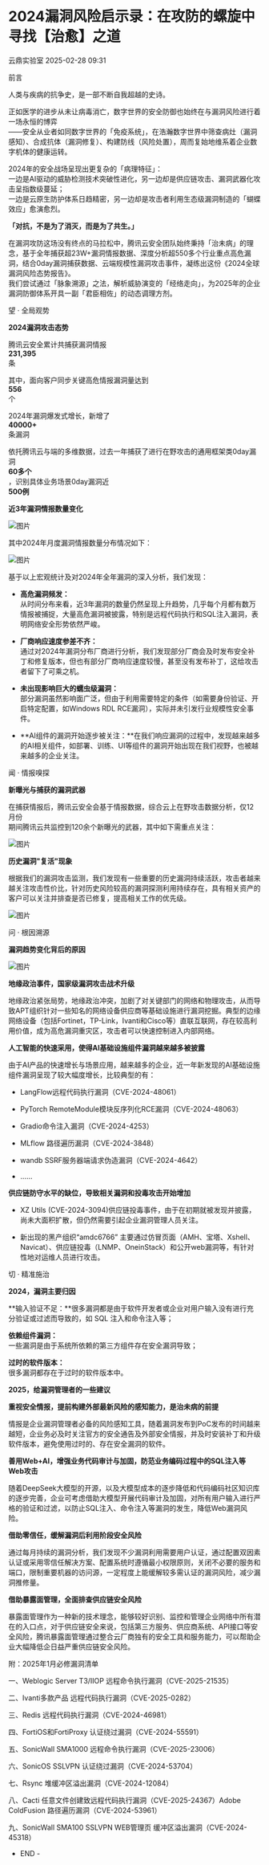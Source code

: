 #  2024漏洞风险启示录：在攻防的螺旋中寻找【治愈】之道   
 云鼎实验室   2025-02-28 09:31  
  
前言  
  
  
人类与疾病的抗争史，是一部不断自我超越的史诗。  
  
  
正如医学的进步从未让病毒消亡，数字世界的安全防御也始终在与漏洞风险进行着一场永恒的博弈  
——安全从业者如同数字世界的「免疫系统」，在浩瀚数字世界中筛查病灶（漏洞感知）、合成抗体（漏洞修复）、构建防线（风险处置），周而复始地维系着企业数字机体的健康运转。  
  
  
  
2024年的安全战场呈现出更复杂的「病理特征」：  
一边是AI驱动的威胁检测技术突破性进化，另一边却是供应链攻击、漏洞武器化攻击呈指数级蔓延；  
一边是云原生防护体系日趋精密，另一边却是攻击者利用生态级漏洞制造的「蝴蝶效应」愈演愈烈。  
  
  
**「对抗，不是为了消灭，而是为了共生。」**  
  
  
在漏洞攻防这场没有终点的马拉松中，腾讯云安全团队始终秉持「治未病」的理念，基于全年捕获超23W+漏洞情报数据、深度分析超550多个行业重点高危漏洞，结合0day漏洞捕获数据、云端规模性漏洞攻击事件，凝练出这份《2024全球漏洞风险态势报告》。  
我们尝试通过「脉象溯源」之法，解析威胁演变的「经络走向」，为2025年的企业漏洞防御体系开具一副「君臣相佐」的动态调理方剂。  
  
  
  
  
望 · 全局观势  
  
  
  
**2024漏洞攻击态势**  
  
  
腾讯云安全累计共捕获漏洞情报  
**231,395**  
条  
  
  
其中，面向客户同步关键高危情报漏洞量达到  
**556**  
个  
  
  
2024年漏洞爆发式增长，新增了  
**40000+**  
条漏洞  
  
  
依托腾讯云与端的多维数据，过去一年捕获了进行在野攻击的通用框架类0day漏洞  
**60多个**  
，识别具体业务场景0day漏洞近  
**500例**  
  
  
**近3年漏洞情报数量变化**  
  
![图片](https://mmbiz.qpic.cn/mmbiz_jpg/OJbMFMZkdenqxMPJOMrVxMIDOYjfbm6dgNlnjE3PNEDPWklZHV4eibTP3ibxrmBxXI58ICEic4gkXKLrz7nBYleDQ/640?wx_fmt=jpeg&from=appmsg "")  
  
  
其中2024年月度漏洞情报数量分布情况如下：  
  
  
![图片](https://mmbiz.qpic.cn/mmbiz_jpg/OJbMFMZkdenqxMPJOMrVxMIDOYjfbm6dnpKFZrvtcLd2qmTZKib8Fyic9ukNnAu7tSOHsjicZhAtXtbjSleGgkwmQ/640?wx_fmt=jpeg&from=appmsg "")  
  
  
基于以上宏观统计及对2024年全年漏洞的深入分析，我们发现：  
  
  
- **高危漏洞频发：**  
从时间分布来看，近3年漏洞的数量仍然呈现上升趋势，几乎每个月都有数万情报被捕捉，大量高危漏洞被披露，特别是远程代码执行和SQL注入漏洞，表明网络安全形势依然严峻。  
  
  
  
  
- **厂商响应速度参差不齐：**  
通过对2024年漏洞分布厂商进行分析，我们发现部分厂商会及时发布安全补丁和修复版本，但也有部分厂商响应速度较慢，甚至没有发布补丁，这给攻击者留下了可乘之机。  
  
  
  
  
- **未出现影响巨大的蠕虫级漏洞：**  
部分漏洞虽然影响面广泛，但由于利用需要特定的条件（如需要身份验证、开启特定配置，如Windows RDL RCE漏洞），实际并未引发行业规模性安全事件。  
  
  
  
  
- **AI组件的漏洞开始逐步被关注：**在我们响应漏洞的过程中，发现越来越多的AI相关组件，如部署、训练、UI等组件的漏洞开始出现在我们视野，也被越来越多的企业关注。  
  
  
  
  
闻 · 情报嗅探  
  
  
  
**新曝光与捕获的漏洞武器**  
  
  
在捕获情报后，腾讯云安全会基于情报数据，综合云上在野攻击数据分析，仅12月份  
期间腾讯云共监控到120余个新曝光的武器，其中如下需重点关注：  
  
  
![图片](https://mmbiz.qpic.cn/mmbiz_jpg/OJbMFMZkdenqxMPJOMrVxMIDOYjfbm6dqy1xV06Gxdxqzan87ia3ATJb4Iicu4fLkT7nvdjNplMHu04c8UPO34EQ/640?wx_fmt=jpeg&from=appmsg "")  
  
  
**历史漏洞"复活"现象**  
  
  
根据我们的漏洞攻击监测，我们发现有一些重要的历史漏洞持续活跃，攻击者越来越关注攻击性价比，针对历史风险较高的漏洞探测利用持续存在，具有相关资产的客户可以关注并排查是否已修复，提高相关工作的优先级。  
  
  
![图片](https://mmbiz.qpic.cn/mmbiz_jpg/OJbMFMZkdenqxMPJOMrVxMIDOYjfbm6d8RvZfBp15ZHIxoZ0qYgf8ZrYnNgX1CvIjLUCiaQMGenSb66u1zoTxrQ/640?wx_fmt=jpeg&from=appmsg "")  
  
  
问 · 根因溯源  
  
  
  
**漏洞趋势变化背后的原因**  
  
  
![图片](https://mmbiz.qpic.cn/mmbiz_png/OJbMFMZkdelvjfVyBibrobxdSB8OGoY1KngYCNQHYv6EUZdJ5EGzHGRCkvxOYbXrWhq0VQAzia077icIw5LSicJwGw/640?wx_fmt=png&from=appmsg "")  
  
  
**地缘政治事件，国家级漏洞攻击战术升级**  
  
  
地缘政治紧张局势，地缘政治冲突，加剧了对关键部门的网络和物理攻击，从而导致APT组织针对一些知名的网络设备供应商等基础设施进行漏洞挖掘。典型的边缘网络设备（包括Fortinet，TP-Link，Ivanti和Cisco等）直联互联网，存在较高利用价值，成为高危漏洞重灾区，攻击者可以快速控制进入内部网络。  
  
  
**人工智能的快速采用，使得AI基础设施组件漏洞越来越多被披露**  
  
  
由于AI产品的快速增长与场景应用，越来越多的企业，近一年新发现的AI基础设施组件漏洞呈现了较大幅度增长，比较典型的有：  
  
  
- LangFlow远程代码执行漏洞（CVE-2024-48061）  
  
  
  
  
- PyTorch RemoteModule模块反序列化RCE漏洞（CVE-2024-48063）  
  
  
  
  
- Gradio命令注入漏洞（CVE-2024-4253）  
  
  
  
  
- MLflow 路径遍历漏洞（CVE-2024-3848）  
  
  
  
  
- wandb SSRF服务器端请求伪造漏洞（CVE-2024-4642）  
  
  
  
  
- ……  
  
  
  
  
**供应链防守水平的缺位，导致相关漏洞和投毒攻击开始增加**  
  
  
- XZ Utils (CVE-2024-3094)供应链投毒事件，由于在初期就被发现并披露，尚未大面积扩散，但仍然需要引起企业漏洞管理人员关注。  
  
  
  
  
- 新出现的黑产组织“amdc6766” 主要通过仿冒页面（AMH、宝塔、Xshell、Navicat）、供应链投毒（LNMP、OneinStack）和公开web漏洞等，有针对性地对运维人员进行攻击。  
  
  
  
  
切 · 精准施治  
  
  
  
**2024，漏洞主要归因**  
  
  
**输入验证不足：**很多漏洞都是由于软件开发者或企业对用户输入没有进行充分验证或过滤而导致的，如 SQL 注入和命令注入等；  
  
  
**依赖组件漏洞：**  
一些漏洞是由于系统所依赖的第三方组件存在安全漏洞导致；  
  
  
**过时的软件版本：**  
很多漏洞都存在于过时的软件版本中。  
  
  
**2025，给漏洞管理者的一些建议**  
  
  
**重视安全情报，提前构建外部最新风险的感知能力，是治未病的前提**  
  
  
情报是企业漏洞管理者必备的风险感知工具，随着漏洞发布到PoC发布的时间越来越短，企业务必及时关注官方的安全通告及外部安全情报，并及时安装补丁和升级软件版本，避免使用过时的、存在安全漏洞的软件。  
  
  
**善用Web+AI，增强业务代码审计与加固，防范业务编码过程中的SQL注入等Web攻击**  
  
  
随着DeepSeek大模型的开源，以及大模型成本的逐步降低和代码编码社区知识库的逐步完善，企业可考虑借助大模型开展代码审计及加固，对所有用户输入进行严格的验证和过滤，以防止SQL注入、命令注入等漏洞的发生，降低Web漏洞风险。  
  
  
**借助零信任，缓解漏洞后利用阶段安全风险**  
  
  
通过每月持续的漏洞分析，我们发现不少漏洞利用需要用户认证，通过配置双因素认证或采用零信任解决方案、配置系统时遵循最小权限原则，关闭不必要的服务和端口，限制重要机器的访问源，一定程度上能缓解较多需认证的漏洞风险，减少漏洞推修量。  
  
  
**借助暴露面管理，全面排查供应链安全风险**  
  
  
暴露面管理作为一种新的技术理念，能够较好识别、监控和管理企业网络中所有潜在的入口点，对于供应链安全来说，包括第三方服务、供应商系统、API接口等安全风险，腾讯暴露面管理通过整合云厂商独有的安全工具和服务能力，可以帮助企业大幅降低企日益严重供应链安全风险。  
  
  
附：2025年1月必修漏洞清单  
  
  
  
一、Weblogic Server T3/IIOP 远程命令执行漏洞（CVE-2025-21535）  
  
  
二、Ivanti多款产品 远程代码执行漏洞（CVE-2025-0282）  
  
  
三、Redis 远程代码执行漏洞（CVE-2024-46981）  
  
  
四、FortiOS和FortiProxy 认证绕过漏洞（CVE-2024-55591）   
  
  
五、SonicWall SMA1000 远程命令执行漏洞（CVE-2025-23006）  
  
  
六、SonicOS SSLVPN 认证绕过漏洞（CVE-2024-53704）  
  
  
七、Rsync 堆缓冲区溢出漏洞（CVE-2024-12084）  
  
  
八、Cacti 任意文件创建致远程代码执行漏洞（CVE-2025-24367）Adobe ColdFusion 路径遍历漏洞（CVE-2024-53961）  
  
  
九、SonicWall SMA100 SSLVPN WEB管理页 缓冲区溢出漏洞（CVE-2024-45318）  
  
  
- END -  
  
  
